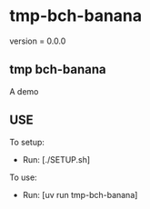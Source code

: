 # tmp-bch-banana

version = 0.0.0

## tmp bch-banana

A demo

## USE

To setup:
- Run: [./SETUP.sh]

To use:
- Run: [uv run tmp-bch-banana]

